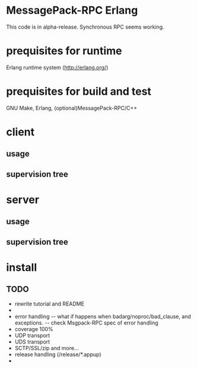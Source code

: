 MessagePack-RPC Erlang
======================

This code is in alpha-release. Synchronous RPC seems working.

# prequisites for runtime
Erlang runtime system (http://erlang.org/)

# prequisites for build and test
GNU Make, Erlang, (optional)MessagePack-RPC/C++

# client

## usage

## supervision tree

# server

## usage

## supervision tree

# install

## TODO

- rewrite tutorial and README
- 
- error handling 
-- what if happens when badarg/noproc/bad_clause, and exceptions.
-- check Msgpack-RPC spec of error handling
- coverage 100%
- UDP transport
- UDS transport
- SCTP/SSL/zip and more...
- release handling (/release/*.appup)
- 
